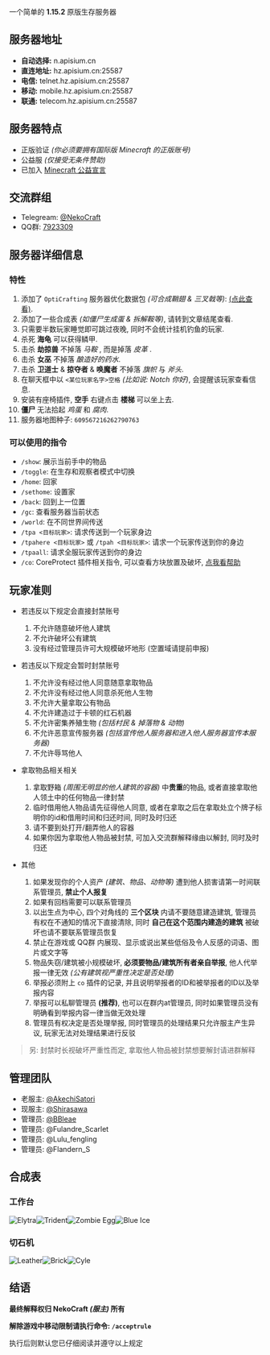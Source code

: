 一个简单的 **1.15.2** 原版生存服务器

## 服务器地址

- **自动选择:** n.apisium.cn
- **直连地址:** hz.apisium.cn:25587
- **电信:** telnet.hz.apisium.cn:25587
- **移动:** mobile.hz.apisium.cn:25587
- **联通:** telecom.hz.apisium.cn:25587

## 服务器特点

- 正版验证 *(你必须要拥有国际版 Minecraft 的正版账号)*
- 公益服 *(仅接受无条件赞助)*
- 已加入 [Minecraft 公益宣言](https://nonprofit-minecraft.org)

## 交流群组

- Telegream: [@NekoCraft](https://t.me/NekoCraft)
- QQ群: [7923309](https://jq.qq.com/?_wv=1027&k=5NWK20A)

## 服务器详细信息

### 特性

1. 添加了 `OptiCrafting` 服务器优化数据包 *(可合成鞘翅 & 三叉戟等)*: [(点此查看)](https://www.bilibili.com/read/cv3138258).
2. 添加了一些合成表 *(如僵尸生成蛋 & 拆解鞍等)*, 请转到文章结尾查看.
3. 只需要半数玩家睡觉即可跳过夜晚, 同时不会统计挂机钓鱼的玩家.
4. 杀死 **海龟** 可以获得鳞甲.
5. 击杀 **劫掠兽** 不掉落 *马鞍* , 而是掉落 *皮革* .
6. 击杀 **女巫** 不掉落 *酿造好的药水*.
7. 击杀 **卫道士** & **掠夺者** & **唤魔者** 不掉落 *旗帜* 与 *斧头*.
8. 在聊天框中以 `<某位玩家名字>空格` *(比如说: Notch 你好)*, 会提醒该玩家查看信息.
9. 安装有座椅插件, **空手** 右键点击 **楼梯** 可以坐上去.
10. **僵尸** 无法拾起 *鸡蛋* 和 *腐肉*.
11. 服务器地图种子: `609567216262790763`

### 可以使用的指令

- `/show`: 展示当前手中的物品
- `/toggle`: 在生存和观察者模式中切换
- `/home`: 回家
- `/sethome`: 设置家
- `/back`: 回到上一位置
- `/gc`: 查看服务器当前状态
- `/world`: 在不同世界间传送
- `/tpa <目标玩家>`: 请求传送到一个玩家身边
- `/tpahere <目标玩家>` 或 `/tpah <目标玩家>`: 请求一个玩家传送到你的身边
- `/tpaall`: 请求全服玩家传送到你的身边
- `/co`: CoreProtect 插件相关指令, 可以查看方块放置及破坏, [点我看帮助](http://mineplugin.org/CoreProtect#.E5.91.BD.E4.BB.A4)

## 玩家准则

- 若违反以下规定会直接封禁账号
  1. 不允许随意破坏他人建筑
  2. 不允许破坏公有建筑
  3. 没有经过管理员许可大规模破坏地形 (空置域请提前申报)

- 若违反以下规定会暂时封禁账号
  1. 不允许没有经过他人同意随意拿取物品
  2. 不允许没有经过他人同意杀死他人生物
  3. 不允许大量拿取公有物品
  4. 不允许建造过于卡顿的红石机器
  5. 不允许密集养殖生物 *(包括村民 & 掉落物 & 动物)*
  6. 不允许恶意宣传服务器 *(包括宣传他人服务器和进入他人服务器宣传本服务器)*
  7. 不允许辱骂他人

- 拿取物品相关相关
  1. 拿取野箱 *(周围无明显的他人建筑的容器)* 中**贵重**的物品, 或者直接拿取他人领土中的任何物品一律封禁
  2. 临时借用他人物品请先征得他人同意, 或者在拿取之后在拿取处立个牌子标明你的id和借用时间和归还时间, 同时及时归还
  3. 请不要到处打开/翻弄他人的容器
  4. 如果你因为拿取他人物品被封禁, 可加入交流群解释缘由以解封, 同时及时归还

- 其他
  1. 如果发现你的个人资产 *(建筑、物品、动物等)* 遭到他人损害请第一时间联系管理员, **禁止个人报复**
  2. 如果有回档需要可以联系管理员
  3. 以出生点为中心, 四个对角线的 **三个区块** 内请不要随意建造建筑, 管理员有权在不通知的情况下直接清除, 同时 **自己在这个范围内建造的建筑** 被破坏也请不要联系管理员恢复
  4. 禁止在游戏或 QQ群 内展现、显示或说出某些低俗及令人反感的词语、图片或文字等
  5. 物品失窃/建筑被小规模破坏, **必须要物品/建筑所有者亲自举报**, 他人代举报一律无效 *(公有建筑视严重性决定是否处理)*
  6. 举报必须附上 `co` 插件的记录, 并且说明举报者的ID和被举报者的ID以及举报内容
  7. 举报可以私聊管理员 **(推荐)**, 也可以在群内at管理员, 同时如果管理员没有明确看到举报内容一律当做无效处理
  8. 管理员有权决定是否处理举报, 同时管理员的处理结果只允许服主产生异议, 玩家无法对处理结果进行反驳

> 另: 封禁时长视破坏严重性而定, 拿取他人物品被封禁想要解封请进群解释

## 管理团队

- 老服主: [@AkechiSatori](https://t.me/AkechiSatori)
- 现服主: [@Shirasawa](https://t.me/Shirasawa)
- 管理员: [@BBleae](https://t.me/BBleae)
- 管理员: @Fulandre_Scarlet
- 管理员: @Lulu_fengling
- 管理员: @Flandern_S

## 合成表

### 工作台

![Elytra](./about_images/elytra.png)![Trident](./about_images/trident.png)![Zombie Egg](./about_images/zombie_egg.png)![Blue Ice](./about_images/blue_ice.png)

### 切石机

![Leather](./about_images/leather.png)![Brick](./about_images/brick.png)![Cyle](./about_images/cyle.png)

## 结语

**最终解释权归 NekoCraft *(服主)* 所有**

**解除游戏中移动限制请执行命令: `/acceptrule`**

执行后则默认您已仔细阅读并遵守以上规定
